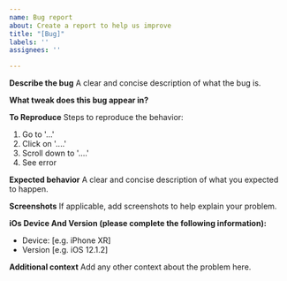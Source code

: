 ```yaml
---
name: Bug report
about: Create a report to help us improve
title: "[Bug]"
labels: ''
assignees: ''

---
```


**Describe the bug**
A clear and concise description of what the bug is.

**What tweak does this bug appear in?**

**To Reproduce**
Steps to reproduce the behavior:
1. Go to '...'
2. Click on '....'
3. Scroll down to '....'
4. See error

**Expected behavior**
A clear and concise description of what you expected to happen.

**Screenshots**
If applicable, add screenshots to help explain your problem.

**iOs Device And Version (please complete the following information):**
 - Device: [e.g. iPhone XR]
 - Version [e.g. iOS 12.1.2]

**Additional context**
Add any other context about the problem here.
